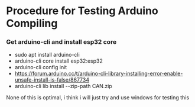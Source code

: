 # Procedure for Testing Arduino Compiling 
### Get arduino-cli and install esp32 core
- sudo apt install arduino-cli
- arduino-cli core install esp32:esp32
- arduino-cli config init
- https://forum.arduino.cc/t/arduino-cli-library-installing-error-enable-unsafe-install-is-false/867734
- arduino-cli lib install --zip-path CAN.zip


None of this is optimal, i think i will just try and use windows for testing this
